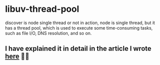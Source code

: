 # libuv-thread-pool

discover is node single thread or not in action, node is single thread, but it has a thread pool, which is used to execute some time-consuming tasks, such as file I/O, DNS resolution, and so on.

## I have explained it in detail in the article I wrote [here](https://iammo69.web.app/is-node-single-threaded.html) 👀✅
